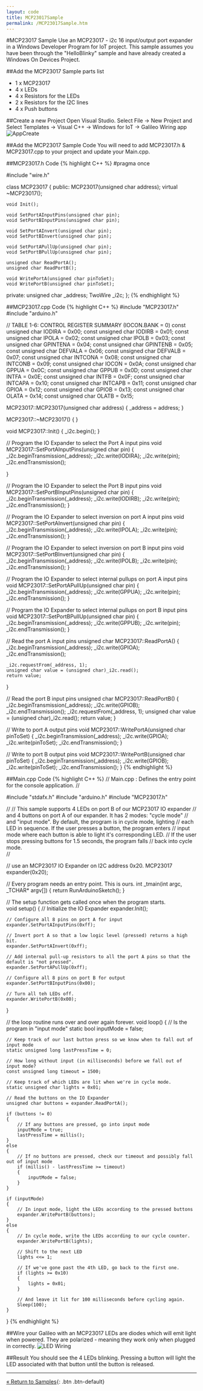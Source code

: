 ```yaml
---
layout: code
title: MCP23017Sample
permalink: /MCP23017Sample.htm
---
```


#MCP23017 Sample
Use an MCP23017 - i2c 16 input/output port expander in a Windows Developer Program for IoT project.  This sample assumes you have been through the "HelloBlinky" sample and have already created a Windows On Devices Project.

##Add the MCP23017 Sample parts list
* 1 x MCP23017
* 4 x LEDs
* 4 x Resistors for the LEDs
* 2 x Resistors for the I2C lines
* 4 x Push buttons 

##Create a new Project
Open Visual Studio. Select File -> New Project and Select Templates -> Visual C++ -> Windows for IoT -> Galileo Wiring app
![AppCreate](images/Nuget_AppCreate.png)

##Add the MCP23017 Sample Code
You will need to add MCP23017.h & MCP23017.cpp to your project and update your Main.cpp.

##MCP23017.h Code
{% highlight C++ %}
#pragma once

#include "wire.h"

class MCP23017
{
public:
	MCP23017(unsigned char address);
	virtual ~MCP23017();

	void Init();

	void SetPortAInputPins(unsigned char pin);
	void SetPortBInputPins(unsigned char pin);

	void SetPortAInvert(unsigned char pin);
	void SetPortBInvert(unsigned char pin);

	void SetPortAPullUp(unsigned char pin);
	void SetPortBPullUp(unsigned char pin);

	unsigned char ReadPortA();
	unsigned char ReadPortB();

	void WritePortA(unsigned char pinToSet);
	void WritePortB(unsigned char pinToSet);

private:
	unsigned char _address;
	TwoWire _i2c;
};
{% endhighlight %}

##MCP23017.cpp Code
{% highlight C++ %}
#include "MCP23017.h"
#include "arduino.h"

// TABLE 1-6: CONTROL REGISTER SUMMARY (IOCON.BANK = 0)
const unsigned char IODIRA = 0x00;
const unsigned char IODIRB = 0x01;
const unsigned char IPOLA = 0x02;
const unsigned char IPOLB = 0x03;
const unsigned char GPINTENA = 0x04;
const unsigned char GPINTENB = 0x05;
const unsigned char DEFVALA = 0x06;
const unsigned char DEFVALB = 0x07;
const unsigned char INTCONA = 0x08;
const unsigned char INTCONB = 0x09;
const unsigned char IOCON = 0x0A;
const unsigned char GPPUA = 0x0C;
const unsigned char GPPUB = 0x0D;
const unsigned char INTFA = 0x0E;
const unsigned char INTFB = 0x0F;
const unsigned char INTCAPA = 0x10;
const unsigned char INTCAPB = 0x11;
const unsigned char GPIOA = 0x12;
const unsigned char GPIOB = 0x13;
const unsigned char OLATA = 0x14;
const unsigned char OLATB = 0x15;

MCP23017::MCP23017(unsigned char address)
{
	_address = address;
}

MCP23017::~MCP23017()
{
}

void MCP23017::Init()
{
	_i2c.begin();
}

// Program the IO Expander to select the Port A input pins
void MCP23017::SetPortAInputPins(unsigned char pin)
{
	_i2c.beginTransmission(_address);
	_i2c.write(IODIRA);
	_i2c.write(pin);
	_i2c.endTransmission();
	
}

// Program the IO Expander to select the Port B input pins
void MCP23017::SetPortBInputPins(unsigned char pin)
{
	_i2c.beginTransmission(_address);
	_i2c.write(IODIRB);
	_i2c.write(pin);
	_i2c.endTransmission();
}

// Program the IO Expander to select inversion on port A input pins
void MCP23017::SetPortAInvert(unsigned char pin)
{
	_i2c.beginTransmission(_address);
	_i2c.write(IPOLA);
	_i2c.write(pin);
	_i2c.endTransmission();
}

// Program the IO Expander to select inversion on port B input pins
void MCP23017::SetPortBInvert(unsigned char pin)
{
	_i2c.beginTransmission(_address);
	_i2c.write(IPOLB);
	_i2c.write(pin);
	_i2c.endTransmission();
}

// Program the IO Expander to select internal pullups on port A input pins
void MCP23017::SetPortAPullUp(unsigned char pin)
{
	_i2c.beginTransmission(_address);
	_i2c.write(GPPUA);
	_i2c.write(pin);
	_i2c.endTransmission();
}

// Program the IO Expander to select internal pullups on port B input pins
void MCP23017::SetPortBPullUp(unsigned char pin)
{
	_i2c.beginTransmission(_address);
	_i2c.write(GPPUB);
	_i2c.write(pin);
	_i2c.endTransmission();
}

// Read the port A input pins
unsigned char MCP23017::ReadPortA()
{
	_i2c.beginTransmission(_address);
	_i2c.write(GPIOA);
	_i2c.endTransmission();

	_i2c.requestFrom(_address, 1);
	unsigned char value = (unsigned char)_i2c.read();
	return value;
}

// Read the port B input pins
unsigned char MCP23017::ReadPortB()
{
	_i2c.beginTransmission(_address);
	_i2c.write(GPIOB);
	_i2c.endTransmission();
	_i2c.requestFrom(_address, 1);
	unsigned char value = (unsigned char)_i2c.read();
	return value;
}

// Write to port A output pins
void MCP23017::WritePortA(unsigned char pinToSet)
{
	_i2c.beginTransmission(_address);
	_i2c.write(GPIOA);
	_i2c.write(pinToSet);
	_i2c.endTransmission();
}

// Write to port B output pins
void MCP23017::WritePortB(unsigned char pinToSet)
{
	_i2c.beginTransmission(_address);
	_i2c.write(GPIOB);
	_i2c.write(pinToSet);
	_i2c.endTransmission();
}
{% endhighlight %}

##Main.cpp Code
{% highlight C++ %}
// Main.cpp : Defines the entry point for the console application.
//

#include "stdafx.h"
#include "arduino.h"
#include "MCP23017.h"

//
// This sample supports 4 LEDs on port B of our MCP23017 IO expander
// and 4 buttons on port A of our expander.  It has 2 modes: "cycle mode"
// and "input mode".  By default, the program is in cycle mode, lighting
// each LED in sequence.  If the user presses a button, the program enters
// input mode where each button is able to light it's corresponding LED.
// If the user stops pressing buttons for 1.5 seconds, the program falls
// back into cycle mode.  
//

// use an MCP23017 IO Expander on I2C address 0x20.
MCP23017 expander(0x20);

// Every program needs an entry point.  This is ours.
int _tmain(int argc, _TCHAR* argv[])
{
    return RunArduinoSketch();
}

// The setup function gets called once when the program starts.  
void setup()
{
	// Initialize the IO Expander
	expander.Init();

	// Configure all 8 pins on port A for input
	expander.SetPortAInputPins(0xff);

	// Invert port A so that a low logic level (pressed) returns a high bit.
	expander.SetPortAInvert(0xff);

	// Add internal pull-up resistors to all the port A pins so that the default is "not pressed".
	expander.SetPortAPullUp(0xff);

	// Configure all 8 pins on port B for output
	expander.SetPortBInputPins(0x00);

	// Turn all teh LEDs off.  
	expander.WritePortB(0x00);
}

// the loop routine runs over and over again forever.
void loop()
{
	// Is the program in "input mode"
	static bool inputMode = false;

	// Keep track of our last button press so we know when to fall out of input mode
	static unsigned long lastPressTime = 0;

	// How long without input (in milliseconds) before we fall out of input mode?
	const unsigned long timeout = 1500;

	// Keep track of which LEDs are lit when we're in cycle mode.
	static unsigned char lights = 0x01;

	// Read the buttons on the IO Expander
	unsigned char buttons = expander.ReadPortA();

	if (buttons != 0)
	{
		// If any buttons are pressed, go into input mode
		inputMode = true;
		lastPressTime = millis();
	}
	else
	{
		// If no buttons are pressed, check our timeout and possibly fall out of input mode
		if (millis() - lastPressTime >= timeout)
		{
			inputMode = false;
		}
	}

	if (inputMode)
	{
		// In input mode, light the LEDs according to the pressed buttons
		expander.WritePortB(buttons);
	}
	else
	{
		// In cycle mode, write the LEDs according to our cycle counter. 
		expander.WritePortB(lights);

		// Shift to the next LED 
		lights <<= 1;

		// If we've gone past the 4th LED, go back to the first one.
		if (lights >= 0x10)
		{
			lights = 0x01;
		}

		// And leave it lit for 100 milliseconds before cycling again.
		Sleep(100);
	}
}
{% endhighlight %}


##Wire your Galileo with an MCP23017
LEDs are diodes which will emit light when powered. They are polarized - meaning they work only when plugged in correctly.
![LED Wiring](images/MCP23017Sample.png)


##Result
You should see the 4 LEDs blinking. Pressing a button will light the LED associated with that button until the button is released.

---
[&laquo; Return to Samples](SampleApps.htm){: .btn .btn-default} 

